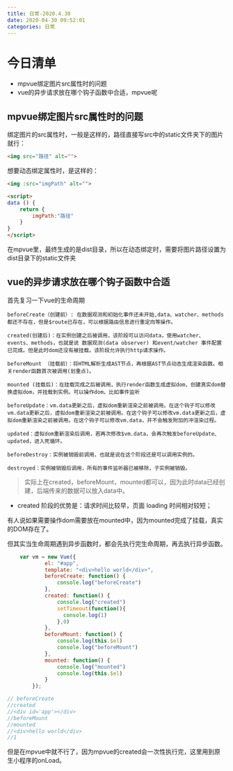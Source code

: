 ```yaml
---
title: 日常-2020.4.30
date: 2020-04-30 09:52:01
categories: 日常
---
```


# 今日清单

* mpvue绑定图片src属性时的问题
* vue的异步请求放在哪个钩子函数中合适，mpvue呢

<!--more-->

## mpvue绑定图片src属性时的问题

绑定图片的src属性时，一般是这样的，路径直接写src中的static文件夹下的图片就行：

```html
<img src="路径" alt="">
```

想要动态绑定属性时，是这样的：

```html
<img :src="imgPath" alt="">

<script>
data () {
    return {
		imgPath:"路径"
    }
}
</script>
```

在mpvue里，最终生成的是dist目录，所以在动态绑定时，需要将图片路径设置为dist目录下的static文件夹

## vue的异步请求放在哪个钩子函数中合适

首先复习一下vue的生命周期

```
beforeCreate（创建前）: 在数据观测和初始化事件还未开始,data、watcher、methods都还不存在，但是$route已存在，可以根据路由信息进行重定向等操作。

created(创建后)：在实例创建之后被调用，该阶段可以访问data，使用watcher、events、methods，也就是说 数据观测(data observer) 和event/watcher 事件配置 已完成。但是此时dom还没有被挂载。该阶段允许执行http请求操作。

beforeMount （挂载前）：将HTML解析生成AST节点，再根据AST节点动态生成渲染函数。相关render函数首次被调用(划重点)。

mounted (挂载后)：在挂载完成之后被调用，执行render函数生成虚拟dom，创建真实dom替换虚拟dom，并挂载到实例。可以操作dom，比如事件监听

beforeUpdate：vm.data更新之后，虚拟dom重新渲染之前被调用。在这个钩子可以修改vm.data更新之后，虚拟dom重新渲染之前被调用。在这个钩子可以修改vm.data更新之后，虚拟dom重新渲染之前被调用。在这个钩子可以修改vm.data，并不会触发附加的冲渲染过程。

updated：虚拟dom重新渲染后调用，若再次修改$vm.data，会再次触发beforeUpdate、updated，进入死循环。

beforeDestroy：实例被销毁前调用，也就是说在这个阶段还是可以调用实例的。

destroyed：实例被销毁后调用，所有的事件监听器已被移除，子实例被销毁。
```

> 实际上在created，beforeMount，mounted都可以，因为此时data已经创建，后端传来的数据可以放入data中。

* created 阶段的优势是：请求时间比较早，页面 loading 时间相对较短； 

有人说如果需要操作dom需要放在mounted中，因为mounted完成了挂载，真实的DOM存在了。

但其实当生命周期遇到异步函数时，都会先执行完生命周期，再去执行异步函数。

```js
	var vm = new Vue({
            el: "#app",
            template: "<div>hello world</div>",
            beforeCreate: function() {
                console.log("beforeCreate")
            },
            created: function() {
                console.log("created")
                setTimeout(function(){
                  console.log(1)
                },0)
            },
            beforeMount: function() {
                console.log(this.$el)
                console.log("beforeMount")
            },
            mounted: function() {
                console.log("mounted")
                console.log(this.$el)
            }
        });

// beforeCreate
//created
//<div id='app'></div>
//beforeMount
//mounted
//<div>hello world</div>
//1
```

但是在mpvue中就不行了，因为mpvue的created会一次性执行完，这里用到原生小程序的onLoad。
